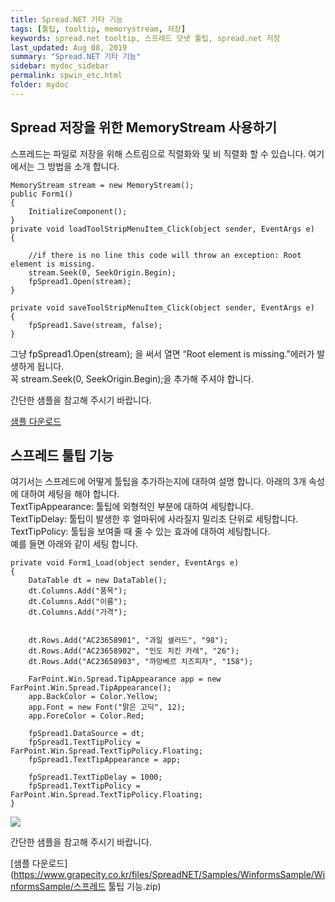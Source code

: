 ```yaml
---
title: Spread.NET 기타 기능
tags: [툴팁, tooltip, memorystream, 저장]
keywords: spread.net tooltip, 스프레드 닷넷 툴팁, spread.net 저장
last_updated: Aug 08, 2019
summary: "Spread.NET 기타 기능"
sidebar: mydoc_sidebar
permalink: spwin_etc.html
folder: mydoc
---
```



## Spread 저장을 위한 MemoryStream 사용하기

스프레드는 파일로 저장을 위해 스트림으로 직렬화와 및 비 직렬화 할 수 있습니다. 여기에서는 그 방법을 소개 합니다.

```
MemoryStream stream = new MemoryStream();
public Form1()
{
    InitializeComponent();
}
private void loadToolStripMenuItem_Click(object sender, EventArgs e)
{

    //if there is no line this code will throw an exception: Root element is missing.
    stream.Seek(0, SeekOrigin.Begin);
    fpSpread1.Open(stream);
}

private void saveToolStripMenuItem_Click(object sender, EventArgs e)
{
    fpSpread1.Save(stream, false);
}
```

그냥 fpSpread1.Open(stream); 을 써서 열면 “Root element is missing.”에러가 발생하게 됩니다.  
꼭 stream.Seek(0, SeekOrigin.Begin);을 추가해 주셔야 합니다.

  

간단한 샘플을 참고해 주시기 바랍니다.

  

[샘플 다운로드](https://www.grapecity.co.kr/files/SpreadNET/Samples/WinformsSample/WinformsSample/Spread_SaveStream.zip)


## 스프레드 툴팁 기능

여기서는 스프레드에 어떻게 툴팁을 추가하는지에 대하여 설명 합니다. 아래의 3개 속성에 대하여 세팅을 해야 합니다.  
TextTipAppearance: 툴팁에 외형적인 부분에 대하여 세팅합니다.  
TextTipDelay: 툴팁이 발생한 후 얼마뒤에 사라질지 밀리초 단위로 세팅합니다.  
TextTipPolicy: 툴팁을 보여줄 때 줄 수 있는 효과에 대하여 세팅합니다.  
예를 들면 아래와 같이 세팅 합니다.

```
private void Form1_Load(object sender, EventArgs e)
{
    DataTable dt = new DataTable();
    dt.Columns.Add("품목");
    dt.Columns.Add("이름");
    dt.Columns.Add("가격");


    dt.Rows.Add("AC23658901", "과일 샐러드", "98");
    dt.Rows.Add("AC23658902", "인도 치킨 카레", "26");
    dt.Rows.Add("AC23658903", "까망베르 치즈피자", "158");

    FarPoint.Win.Spread.TipAppearance app = new FarPoint.Win.Spread.TipAppearance();
    app.BackColor = Color.Yellow;
    app.Font = new Font("맑은 고딕", 12);
    app.ForeColor = Color.Red;

    fpSpread1.DataSource = dt;
    fpSpread1.TextTipPolicy = FarPoint.Win.Spread.TextTipPolicy.Floating;
    fpSpread1.TextTipAppearance = app;

    fpSpread1.TextTipDelay = 1000;
    fpSpread1.TextTipPolicy = FarPoint.Win.Spread.TextTipPolicy.Floating;
}
```

![](https://www.grapecity.co.kr/images/training/spread/tc_winforms12-2-1.png)

간단한 샘플을 참고해 주시기 바랍니다.

  

[샘플 다운로드](https://www.grapecity.co.kr/files/SpreadNET/Samples/WinformsSample/WinformsSample/스프레드 툴팁 기능.zip)